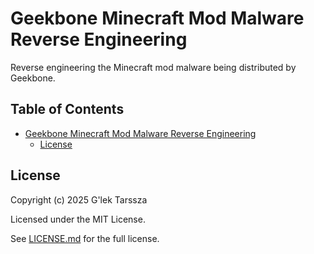 # Geekbone Minecraft Mod Malware Reverse Engineering ##

Reverse engineering the Minecraft mod malware being distributed by Geekbone.

<!-- omit in toc -->
## Table of Contents ##

* [Geekbone Minecraft Mod Malware Reverse Engineering](#geekbone-minecraft-mod-malware-reverse-engineering)
    * [License](#license)

## License ##

Copyright (c) 2025 G'lek Tarssza

Licensed under the MIT License.

See [LICENSE.md](LICENSE.md) for the full license.
